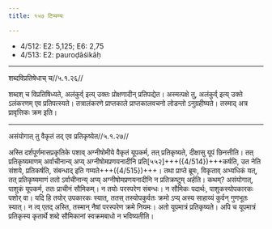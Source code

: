```yaml
---
title: १५७ टिप्पण्यः

---
```

- 4/512: E2: 5,125; E6: 2,75
- 4/513: E2: pauroḍāśikāḥ

____________________________________________


शब्दविप्रतिषेधाच् च//५.१.२६//

शब्दश् च विप्रतिषिध्यते, अलंकुर्व् इत्य् उक्तः प्रोक्षणादीन् प्रतिपद्येत। अस्मत्पक्षे तु, अलंकुर्व् इत्य् उक्ते ऽलंकरणम् एव प्रतिपत्स्यते। तत्रालंकरणे प्राप्तकाले प्राप्तकालवचनो लोडन्तो ऽनुग्रहीष्यते। तस्माद् अत्र प्रावृत्तिकः क्रम इति।


____________________________________________


असंयोगात् तु वैकृतं तद् एव प्रतिकृष्येत//५.१.२७//

अस्ति दर्शपूर्णमासप्रकृतिके पशाव् अग्नीषोमीये वैकृतं यूपकर्म, तत् प्रतिकृष्यते, दीक्षासु यूपं छिनत्तीति। तत् प्रतिकृष्यमाणम् अर्वाचीनान्य् अप्य् अग्नीषोमप्रणयनादीनि प्रति[५५२]+++({4/514})+++कर्षति, उत नेति संशये, प्रतिकर्षति, संबन्धाद् इति गम्यते+++({4/515})+++।
तथा प्राप्ते ब्रूमः, विकृताव् अभ्यधिकं यत्, तत् प्रतिकृष्यमाणं ततो ऽर्वाचीनान्य् अप्य् अग्नीषोमप्रणयनादीनि न प्रतिक्रष्टुम् अर्हति। कथम्? असंयोगात्, पाशुकं यूपकर्म, ततः प्राचीनं सौमिकम्। न तयोः परस्परेण संबन्धः। न सौमिकः पदार्थः, पाशुकस्योपकारकः पशोर् वा। यदि हि तयोर् उपकारकः स्यात्, ततस् तस्योपकुर्वतः क्रमो ऽप्य् अस्य साहाय्यं कुर्वन् गुणभूतः स्यात्। न त्व् एतद् अस्ति, तस्मान् नैषां परस्परेण क्रमे नियमः। अतो यूपमात्रं प्रतिकृष्यते। अपि च यूपमात्रं प्रतिकृस्य कृतार्थे शब्दे सौमिकानां स्वक्रमबाधो न भविष्यतीति।
